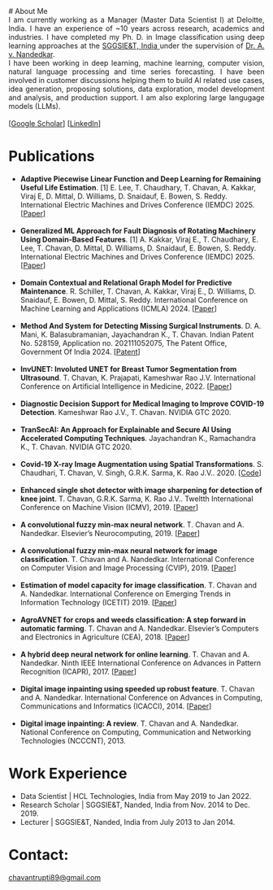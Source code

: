 <head>
<title> 
Trupti Chavan
 </title>
</head>
# About Me
<div style = "text-align: justify"> I am currently working as a Manager (Master Data Scientist I) at Deloitte, India. I have an experience of ~10 years across research, academics and industries. I have completed my Ph. D. in Image classification using deep learning approaches at the <a href="https://www.sggs.ac.in/"> SGGSIE&T, India </a> under the supervision of <a href="https://scholar.google.co.in/citations?hl=en&user=nNveFNUAAAAJ&view_op=list_works&sortby=pubdate"> Dr. A. v. Nandedkar</a>.
<br />
I have been working in deep learning, machine learning, computer vision, natural language processing and time series forecasting. I have been involved in customer discussions helping them to build AI related use cases, idea generation, proposing solutions, data exploration, model development and analysis, and production support. I am also exploring large langugage models (LLMs).
</div>

<br />
[<a href="https://scholar.google.co.in/citations?user=gZe6sSUAAAAJ&hl=en">Google Scholar</a>] [<a href="https://www.linkedin.com/in/trupti-chavan-992a999b">LinkedIn</a>]

# Publications 
<ul>

<li> <b>  Adaptive Piecewise Linear Function and Deep Learning for Remaining Useful Life Estimation</b>. [1]	E. Lee, T. Chaudhary, T. Chavan, A. Kakkar, Viraj E, D. Mittal, D. Williams, D. Snaidauf, E. Bowen, S. Reddy. International Electric Machines and Drives Conference (IEMDC) 2025. [<a href="https://www.iemdc.org/app/uploads/2025/05/IEMDC2025_Program_FinalMay20web.pdf">Paper</a>]</li>
 <br />

 <li> <b>  Generalized ML Approach for Fault Diagnosis of Rotating Machinery Using Domain-Based Features</b>. [1]	A. Kakkar, Viraj E., T. Chaudhary, E. Lee, T. Chavan,  D. Mittal, D. Williams, D. Snaidauf, E. Bowen, S. Reddy. International Electric Machines and Drives Conference (IEMDC) 2025. [<a href="https://www.iemdc.org/app/uploads/2025/05/IEMDC2025_Program_FinalMay20web.pdf">Paper</a>]</li>
 <br />
 
 <li> <b>  Domain Contextual and Relational Graph Model for Predictive Maintenance</b>. R. Schiller, T. Chavan, A. Kakkar, Viraj E., D. Williams, D. Snaidauf, E. Bowen, D. Mittal, S. Reddy. International Conference on Machine Learning and Applications (ICMLA) 2024. [<a href="https://www.icmla-conference.org/icmla24/acceptedpapers.html">Paper</a>]</li>
 <br />

 <li> <b>  Method And System for Detecting Missing Surgical Instruments</b>. D. A. Mani, K. Balasubramanian, Jayachandran K., T. Chavan. Indian Patent No. 528159, Application no. 202111052075, The Patent Office, Government Of India 2024. [<a href="https://iprsearch.ipindia.gov.in/PublicSearch/PublicationSearch/ApplicationStatus">Patent</a>]</li>
 <br />

 <li> <b>  InvUNET: Involuted UNET for Breast Tumor Segmentation from Ultrasound</b>. T. Chavan, K. Prajapati, Kameshwar Rao J.V. International Conference on Artificial Intelligence in Medicine, 2022. [<a href="https://link.springer.com/chapter/10.1007/978-3-031-09342-5_27">Paper</a>]</li>
 <br />
 
 <li> <b>  Diagnostic Decision Support for Medical Imaging to Improve COVID-19 Detection</b>. Kameshwar Rao J.V., T. Chavan. NVIDIA GTC 2020.</li>
 <br />
 
 <li> <b>  TranSecAI: An Approach for Explainable and Secure AI Using Accelerated Computing Techniques</b>. Jayachandran K., Ramachandra K., T. Chavan. NVIDIA GTC 2020.</li>
 <br />
 
 <li> <b> Covid-19 X-ray Image Augmentation using Spatial Transformations</b>. S. Chaudhari, T. Chavan, V. Singh, G.R.K. Sarma, K. Rao J.V.. 2020. [<a href="https://github.com/ERS-HCL/Covid-19-X-ray-Image-Augmentation-">Code</a>]</li> 
 <br />

 <li> <b> Enhanced single shot detector with image sharpening for detection of knee joint</b>. T. Chavan, G.R.K. Sarma, K. Rao J.V.. Tweltth International Conference on Machine Vision (ICMV), 2019. [<a href="https://www.spiedigitallibrary.org/conference-proceedings-of-spie/11433/114330C/Enhanced-single-shot-detector-with-image-sharpening-for-detection-of/10.1117/12.2557509.short">Paper</a>]</li>
 <br />

 <li> <b> A convolutional fuzzy min-max neural network</b>. T. Chavan and A. Nandedkar. Elsevier’s Neurocomputing, 2019. [<a href="https://www.sciencedirect.com/science/article/abs/pii/S0925231220305415">Paper</a>]</li>
 <br />

 <li> <b> A convolutional fuzzy min-max neural network for image classification</b>. T. Chavan and A. Nandedkar. International Conference on Computer Vision and Image Processing (CVIP), 2019. [<a href="https://link.springer.com/chapter/10.1007/978-981-15-4018-9_10">Paper</a>]</li>
 <br />

 <li> <b> Estimation of model capacity for image classification</b>. T. Chavan and A. Nandedkar. International Conference on Emerging Trends in Information Technology (ICETIT) 2019. [<a href="https://link.springer.com/chapter/10.1007/978-3-030-30577-2_44">Paper</a>]</li>
 <br />

 <li> <b> AgroAVNET for crops and weeds classification: A step forward in automatic farming</b>. T. Chavan and A. Nandedkar. Elsevier’s Computers and Electronics in Agriculture (CEA), 2018. [<a href="https://www.sciencedirect.com/science/article/abs/pii/S0168169918305532">Paper</a>]</li>
 <br />

 <li> <b> A hybrid deep neural network for online learning</b>. T. Chavan and A. Nandedkar. Ninth IEEE International Conference on Advances in Pattern Recognition (ICAPR), 2017. [<a href="https://ieeexplore.ieee.org/abstract/document/8592942">Paper</a>]</li>
 <br />

 <li> <b> Digital image inpainting using speeded up robust feature</b>. T. Chavan and A. Nandedkar. International Conference on Advances in Computing, Communications and Informatics (ICACCI), 2014. [<a href="https://ieeexplore.ieee.org/abstract/document/6968221">Paper</a>]</li>
 <br />

 <li> <b> Digital image inpainting: A review</b>. T. Chavan and A. Nandedkar. National Conference on Computing, Communication and Networking Technologies (NCCCNT), 2013.</li>
</ul>

# Work Experience
<ul>
<li> Data Scientist | HCL Technologies, India from	May 2019 to Jan 2022.</li>
<li> Research Scholar | SGGSIE&T, Nanded, India from	Nov. 2014 to Dec. 2019.</li>
<li> Lecturer | SGGSIE&T, Nanded, India from	July 2013 to Jan 2014.</li>
</ul>

# Contact:
chavantrupti89@gmail.com

